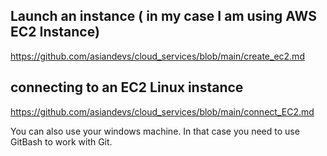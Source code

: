 ## Launch an instance ( in my case I am using AWS EC2 Instance) 

https://github.com/asiandevs/cloud_services/blob/main/create_ec2.md

## connecting to an EC2 Linux instance
https://github.com/asiandevs/cloud_services/blob/main/connect_EC2.md

You can also use your windows machine. In that case you need to use GitBash to work with Git.
